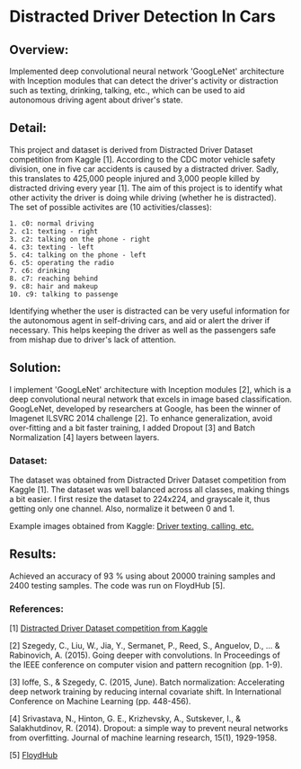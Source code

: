 # Distracted Driver Detection In Cars

## Overview:
Implemented deep convolutional neural network 'GoogLeNet' architecture with Inception modules that can detect the driver's activity or distraction such as texting, drinking, talking, etc., which can be used to aid autonomous driving agent about driver's state.

## Detail:
This project and dataset is derived from Distracted Driver Dataset competition from Kaggle [1]. According to the CDC motor vehicle safety division, one in five car accidents is caused by a distracted driver. Sadly, this translates to 425,000 people injured and 3,000 people killed by distracted driving every year [1]. The aim of this project is to identify what other activity the driver is doing while driving (whether he is distracted). The set of possible activites are (10 activities/classes): 
```bashp
1. c0: normal driving
2. c1: texting - right
3. c2: talking on the phone - right
4. c3: texting - left
5. c4: talking on the phone - left
6. c5: operating the radio
7. c6: drinking
8. c7: reaching behind
9. c8: hair and makeup
10. c9: talking to passenge
```
Identifying whether the user is distracted can be very useful information for the autonomous agent in self-driving cars, and aid or alert the driver if necessary. This helps keeping the driver as well as the passengers safe from mishap due to driver's lack of attention.

## Solution:
I implement 'GoogLeNet' architecture with Inception modules [2], which is a deep convolutional neural network that excels in image based classification. GoogLeNet, developed by researchers at Google, has been the winner of Imagenet ILSVRC 2014 challenge [2]. To enhance generalization, avoid over-fitting and a bit faster training, I added Dropout [3] and Batch Normalization [4] layers between layers.

### Dataset:
The dataset was obtained from Distracted Driver Dataset competition from Kaggle [1]. The dataset was well balanced across all classes, making things a bit easier. I first resize the dataset to 224x224, and grayscale it, thus getting only one channel. Also, normalize it between 0 and 1.

Example images obtained from Kaggle:
[Driver texting, calling, etc.](https://kaggle2.blob.core.windows.net/competitions/kaggle/5048/media/drivers_statefarm.png)

## Results:
Achieved an accuracy of 93 % using about 20000 training samples and 2400 testing samples. The code was run on FloydHub [5].

### References:
[1] [Distracted Driver Dataset competition from Kaggle](https://www.kaggle.com/c/state-farm-distracted-driver-detection)

[2] Szegedy, C., Liu, W., Jia, Y., Sermanet, P., Reed, S., Anguelov, D., ... & Rabinovich, A. (2015). Going deeper with convolutions. In Proceedings of the IEEE conference on computer vision and pattern recognition (pp. 1-9).

[3] Ioffe, S., & Szegedy, C. (2015, June). Batch normalization: Accelerating deep network training by reducing internal covariate shift. In International Conference on Machine Learning (pp. 448-456).

[4] Srivastava, N., Hinton, G. E., Krizhevsky, A., Sutskever, I., & Salakhutdinov, R. (2014). Dropout: a simple way to prevent neural networks from overfitting. Journal of machine learning research, 15(1), 1929-1958.

[5] [FloydHub](https://www.floydhub.com/)
